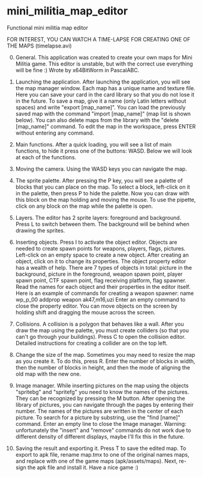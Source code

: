 # mini_militia_map_editor
Functional mini militia map editor

FOR INTEREST, YOU CAN WATCH A TIME-LAPSE FOR CREATING ONE OF THE MAPS (timelapse.avi)

0. General.
This application was created to create your own maps for
Mini Militia game. This editor is unstable, but with the correct
use everything will be fine :)
Wrote by x64BitWorm in PascalABC.

1. Launching the application.
After launching the application, you will see the map manager window.
Each map has a unique name and texture file.
Here you can save your card in the card library so that you do not lose it in the future.
To save a map, give it a name (only Latin letters without spaces) and write "export [map_name]".
You can load the previously saved map with the command "import [map_name]" (map list is shown below).
You can also delete maps from the library with the "delete [map_name]" command.
To edit the map in the workspace, press ENTER without entering any command.

2. Main functions.
After a quick loading, you will see a list of main functions,
to hide it press one of the buttons: WASD.
Below we will look at each of the functions.

3. Moving the camera.
Using the WASD keys you can navigate the map.

4. The sprite palette.
After pressing the P key, you will see a palette of blocks that
you can place on the map.
To select a block, left-click on it in the palette,
then press P to hide the palette. Now you can draw with this block on the map
holding and moving the mouse.
To use the pipette, click on any block on the map while the palette is open.

5. Layers.
The editor has 2 sprite layers: foreground and background.
Press L to switch between them.
The background will be behind when drawing the sprites.

6. Inserting objects.
Press I to activate the object editor.
Objects are needed to create spawn points for weapons, players, flags, pictures.
Left-click on an empty space to create a new object.
After creating an object, click on it to change its properties.
The object property editor has a wealth of help.
There are 7 types of objects in total:
picture in the background, picture in the foreground, weapon spawn point, player spawn point, CTF spawn point,
flag receiving platform, flag spawner.
Read the names for each object and their properties in the editor itself.
Here is an example of commands for creating a weapon spawner:
name wp_p_00
addprop weapon ak47,m16,uzi
Enter an empty command to close the property editor.
You can move objects on the screen by holding shift and dragging the mouse across the screen.

7. Collisions.
A collision is a polygon that behaves like a wall.
After you draw the map using the palette, you must create
colliders (so that you can't go through your buildings).
Press C to open the collision editor.
Detailed instructions for creating a collider are on the top left.

8. Change the size of the map.
Sometimes you may need to resize the map as you create it.
To do this, press R. Enter the number of blocks in width, then the number of blocks in height,
and then the mode of aligning the old map with the new one.

9. Image manager.
While inserting pictures on the map using the objects "spritebg" and "spritefg"
you need to know the names of the pictures. They can be recognized by pressing the M button.
After opening the library of pictures, you can navigate through the pages by entering their number.
The names of the pictures are written in the center of each picture.
To search for a picture by substring, use the "find [name]" command.
Enter an empty line to close the Image manager.
Warning: unfortunately the "insert" and "remove" commands do not work due to different
density of different displays, maybe I'll fix this in the future.

10. Saving the result and exporting it.
Press T to save the edited map.
To export to apk file, rename map.tmx to one of the original names
maps, and replace with one of the game maps (apk/assets/maps).
Next, re-sign the apk file and install it. Have a nice game :)

